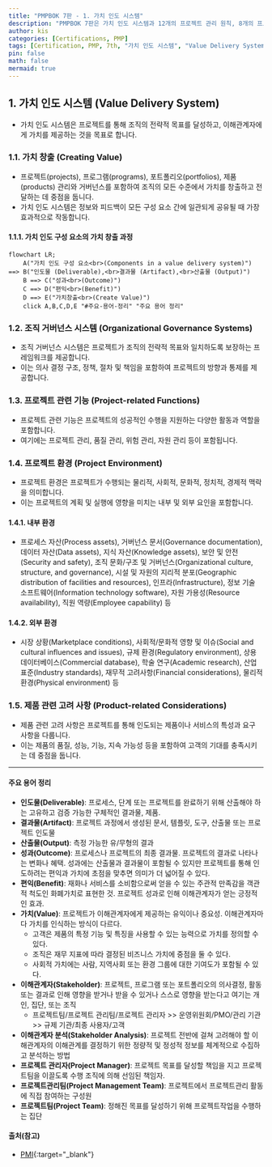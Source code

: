 ```yaml
---
title: "PMPBOK 7판 - 1. 가치 인도 시스템"
description: "PMPBOK 7판은 가치 인도 시스템과 12개의 프로젝트 관리 원칙, 8개의 프로젝트 성과영역, 조정, 모델/방법/가공품으로 구성된다."
author: kis
categories: [Certifications, PMP]
tags: [Certification, PMP, 7th, "가치 인도 시스템", "Value Delivery System"]
pin: false
math: false
mermaid: true
---
```


## 1. 가치 인도 시스템 (Value Delivery System)

- 가치 인도 시스템은 프로젝트를 통해 조직의 전략적 목표를 달성하고, 이해관계자에게 가치를 제공하는 것을 목표로 합니다. 

### 1.1. 가치 창출 (Creating Value)
- 프로젝트(projects), 프로그램(programs), 포트폴리오(portfolios), 제품(products) 관리와 거버넌스를 포함하여 조직의 모든 수준에서 가치를 창출하고 전달하는 데 중점을 둡니다.
- 가치 인도 시스템은 정보와 피드백이 모든 구성 요소 간에 일관되게 공유될 때 가장 효과적으로 작동합니다.

#### 1.1.1. 가치 인도 구성 요소의 가치 창출 과정

```mermaid
flowchart LR;    
    A("가치 인도 구성 요소<br>(Components in a value delivery system)") ==> B("인도물 (Deliverable),<br>결과물 (Artifact),<br>산출물 (Output)")
    B ==> C("성과<br>(Outcome)")    
    C ==> D("편익<br>(Benefit)")
    D ==> E("가치창출<br>(Create Value)")    
    click A,B,C,D,E "#주요-용어-정리" "주요 용어 정리"
```  

### 1.2. 조직 거버넌스 시스템 (Organizational Governance Systems) 
- 조직 거버넌스 시스템은 프로젝트가 조직의 전략적 목표와 일치하도록 보장하는 프레임워크를 제공합니다. 
- 이는 의사 결정 구조, 정책, 절차 및 책임을 포함하여 프로젝트의 방향과 통제를 제공합니다. 

### 1.3. 프로젝트 관련 기능 (Project-related Functions) 
- 프로젝트 관련 기능은 프로젝트의 성공적인 수행을 지원하는 다양한 활동과 역할을 포함합니다. 
- 여기에는 프로젝트 관리, 품질 관리, 위험 관리, 자원 관리 등이 포함됩니다.

### 1.4. 프로젝트 환경 (Project Environment) 
- 프로젝트 환경은 프로젝트가 수행되는 물리적, 사회적, 문화적, 정치적, 경제적 맥락을 의미합니다. 
- 이는 프로젝트의 계획 및 실행에 영향을 미치는 내부 및 외부 요인을 포함합니다. 

#### 1.4.1. 내부 환경
- 프로세스 자산(Process assets), 거버넌스 문서(Governance documentation), 데이터 자산(Data assets), 지식 자산(Knowledge assets), 보안 및 안전(Security and safety), 조직 문화/구조 및 거버넌스(Organizational culture, structure, and governance), 시설 및 자원의 지리적 분포(Geographic distribution of facilities and resources), 인프라(Infrastructure), 정보 기술 소프트웨어(Information technology software), 자원 가용성(Resource availability), 직원 역량(Employee capability) 등

#### 1.4.2. 외부 환경
- 시장 상황(Marketplace conditions), 사회적/문화적 영향 및 이슈(Social and cultural influences and issues), 규제 환경(Regulatory environment), 상용 데이터베이스(Commercial database), 학술 연구(Academic research), 산업 표준(Industry standards), 재무적 고려사항(Financial considerations), 물리적 환경(Physical environment) 등 

### 1.5. 제품 관련 고려 사항 (Product-related Considerations) 
- 제품 관련 고려 사항은 프로젝트를 통해 인도되는 제품이나 서비스의 특성과 요구 사항을 다룹니다. 
- 이는 제품의 품질, 성능, 기능, 지속 가능성 등을 포함하여 고객의 기대를 충족시키는 데 중점을 둡니다. 
  

---
  
  
#### 주요 용어 정리
- **인도물(Deliverable)**: 프로세스, 단계 또는 프로젝트를 완료하기 위해 산출해야 하는 고유하고 검증 가능한 구체적인 결과물, 제품.
- **결과물(Artifact)**: 프로젝트 과정에서 생성된 문서, 템플릿, 도구, 산출물 또는 프로젝트 인도물
- **산출물(Output)**: 측정 가능한 유/무형의 결과
- **성과(Outcome)**: 프로세스나 프로젝트의 최종 결과물. 프로젝트의 결과로 나타나는 변화나 혜택. 성과에는 산출물과 결과물이 포함될 수 있지만 프로젝트를 통해 인도하려는 편익과 가치에 초점을 맞추면 의미가 더 넓어질 수 있다. 
- **편익(Benefit)**: 재화나 서비스를 소비함으로써 얻을 수 있는 주관적 만족감을 객관적 척도인 화폐가치로 표현한 것. 프로젝트 성과로 인해 이해관계자가 얻는 긍정적인 효과.
- **가치(Value)**: 프로젝트가 이해관계자에게 제공하는 유익이나 중요성. 이해관계자마다 가치를 인식하는 방식이 다르다. 
    - 고객은 제품의 특정 기능 및 특징을 사용할 수 있는 능력으로 가치를 정의할 수 있다. 
    - 조직은 재무 지표에 따라 결정된 비즈니스 가치에 중점을 둘 수 있다.
    - 사회적 가치에는 사람, 지역사회 또는 환경 그룹에 대한 기여도가 포함될 수 있다.
- **이해관계자(Stakeholder)**: 프로젝트, 프로그램 또는 포트폴리오의 의사결정, 활동 또는 결과로 인해 영향을 받거나 받을 수 있거나 스스로 영향을 받는다고 여기는 개인, 집단, 또는 조직
    - 프로젝트팀/프로젝트 관리팀/프로젝트 관리자 >> 운영위원회/PMO/관리 기관 >> 규제 기관/최종 사용자/고객
- **이해관계자 분석(Stakeholder Analysis)**: 프로젝트 전반에 걸쳐 고려해야 할 이해관계자의 이해관계를 결정하기 위한 정량적 및 정성적 정보를 체계적으로 수집하고 분석하는 방법
- **프로젝트 관리자(Project Manager)**: 프로젝트 목표를 달성할 책임을 지고 프로젝트팀을 이끌도록 수행 조직에 의해 선임된 책임자.
- **프로젝트관리팀(Project Management Team)**: 프로젝트에서 프로젝트관리 활동에 직접 참여하는 구성원
- **프로젝트팀(Project Team)**: 정해진 목표를 달성하기 위해 프로젝트작업을 수행하는 집단


#### 출처(참고)
- [PMI](https://www.pmi.org/){:target="_blank"}

